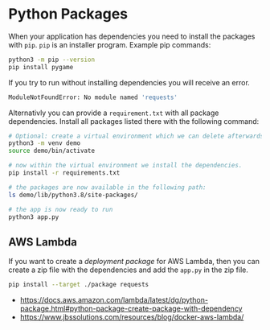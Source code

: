 # Python Packages
When your application has dependencies you need to install the packages with `pip`.
`pip` is an installer program. Example pip commands:
```bash
python3 -m pip --version
pip install pygame
```

If you try to run without installing dependencies you will receive an error.
```bash
ModuleNotFoundError: No module named 'requests'
```

Alternativly you can provide a `requirement.txt` with all package dependencies.
Install all packages listed there with the following command:
```bash
# Optional: create a virtual environment which we can delete afterwards.
python3 -m venv demo
source demo/bin/activate

# now within the virtual environment we install the dependencies.
pip install -r requirements.txt

# the packages are now available in the following path: 
ls demo/lib/python3.8/site-packages/

# the app is now ready to run
python3 app.py
```

## AWS Lambda 
If you want to create a _deployment package_ for AWS Lambda, then you can create a zip file with the dependencies and add the `app.py` in the zip file.

```bash
pip install --target ./package requests
```

* https://docs.aws.amazon.com/lambda/latest/dg/python-package.html#python-package-create-package-with-dependency
* https://www.jbssolutions.com/resources/blog/docker-aws-lambda/
